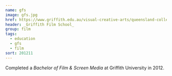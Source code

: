 ```yaml
---
name: gfs
image: gfs.jpg
href: https://www.griffith.edu.au/visual-creative-arts/queensland-college-art/studios/griffith-film-school
header: _Griffith Film School_
group: film
tags:
  - education
  - gfs
  - film
sort: 201211
---
```

Completed a _Bachelor of Film & Screen Media_ at Griffith University in 2012.